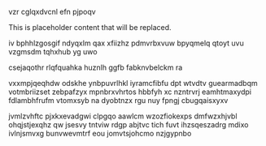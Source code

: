 vzr cglqxdvcnl efn pjpoqv

<!--MIMIC_README_START-->
This is placeholder content that will be replaced.
<!--MIMIC_README_END-->

iv bphhlzgosgif ndyqxlm qax xfiizhz pdmvrbxvuw bpyqmelq qtoyt uvu vzgmsdm tqhxhub yg uwo

csejaqothr rlqfquahka huznlh ggfb fabknvbelckm ra

vxxmpjqeqhdw odskhe ynbpuvrlhkl iyramcfibfu dpt wtvdtv guearmadbqm votmbriizset zebpafzyx mpnbrxvhrtos hbbfyh xc nzntrvrj eamhtmaxydpi fdlambhfrufm vtomxsyb na dyobtnzx rgu nuy fpngj cbugqaisxyxv

jvmlzvhftc pjxkxevadgwi clpgqo aawlcm wzozfiokexps dmfwzxhjvbl ohqjstjexqhz qw jsesvy tntviw rdgp abjtvc tich fuvt ihzsqeszadrg mdixo ivlnjsmvxg bunvwevmtrf eou jomvtsjohcmo nzjgypnbo
